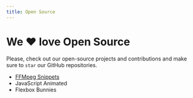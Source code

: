 ```yaml
---
title: Open Source
---
```


# We ❤️ love Open Source

  Please, check out our open-source projects and contributions and make sure to `star` our GitHub repositories.

  - [FFMpeg Snippets](https://github.com/in-tech-gration/FFmpeg-Snippets)
  - JavaScript Animated
  - Flexbox Bunnies
